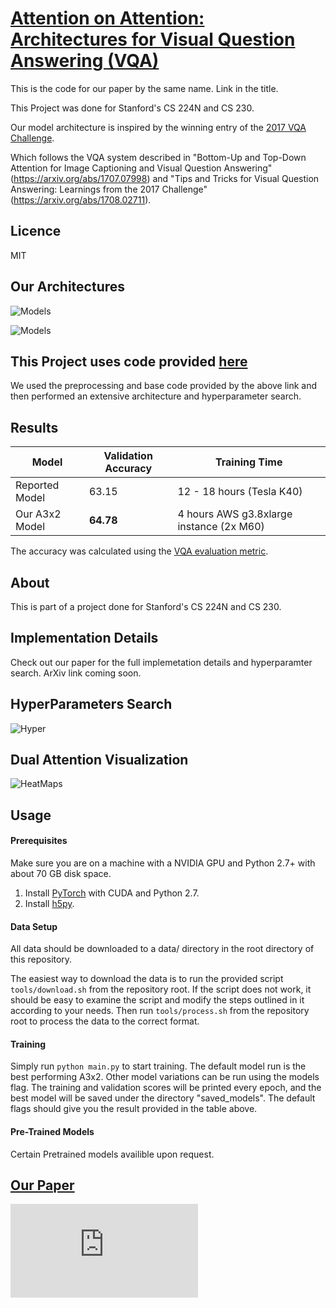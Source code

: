 # [Attention on Attention:  Architectures for Visual Question Answering (VQA)](http://arxiv.org/abs/1803.07724)

This is the code for our paper by the same name. Link in the title. 

This Project was done for Stanford's CS 224N and CS 230.

Our model architecture is inspired by the winning entry of the [2017 VQA Challenge](http://www.visualqa.org/challenge.html).

Which follows the VQA system described in "Bottom-Up and
Top-Down Attention for Image Captioning and Visual Question Answering"
(https://arxiv.org/abs/1707.07998) and "Tips and Tricks for Visual
Question Answering: Learnings from the 2017 Challenge"
(https://arxiv.org/abs/1708.02711).

## Licence 
MIT

## Our Architectures 
![Models](https://github.com/SinghJasdeep/Attention-on-Attention-for-VQA/blob/master/images/VQA_Architecture.png)

![Models](https://github.com/SinghJasdeep/Attention-on-Attention-for-VQA/blob/master/images/Parameter_Tree.png)


## This Project uses code provided [here](https://github.com/hengyuan-hu/bottom-up-attention-vqa)
We used the preprocessing and base code provided by the above link and then performed an extensive architecture and hyperparameter search. 

## Results

| Model | Validation Accuracy | Training Time
| --- | --- | -- |
| Reported Model | 63.15 | 12 - 18 hours (Tesla K40) |
| Our A3x2 Model | **64.78** | 4 hours AWS g3.8xlarge instance (2x M60) |

The accuracy was calculated using the [VQA evaluation metric](http://www.visualqa.org/evaluation.html).

## About
This is part of a project done for Stanford's CS 224N and CS 230. 

## Implementation Details

Check out our paper for the full implemetation details and hyperparamter search. 
ArXiv link coming soon. 

## HyperParameters Search 

![Hyper](https://github.com/SinghJasdeep/Attention-on-Attention-for-VQA/blob/master/images/Hyperparams.png)

## Dual Attention Visualization

![HeatMaps](https://github.com/SinghJasdeep/Attention-on-Attention-for-VQA/blob/master/images/Attention.png)

## Usage

#### Prerequisites

Make sure you are on a machine with a NVIDIA GPU and Python 2.7+ with about 70 GB disk space.

1. Install [PyTorch](http://pytorch.org/) with CUDA and Python 2.7.
2. Install [h5py](http://docs.h5py.org/en/latest/build.html).

#### Data Setup

All data should be downloaded to a data/ directory in the root directory of this repository.

The easiest way to download the data is to run the provided script `tools/download.sh` from the repository root. If the script does not work, it should be easy to examine the script and modify the steps outlined in it according to your needs. Then run `tools/process.sh` from the repository root to process the data to the correct format.

#### Training

Simply run `python main.py` to start training. The default model run is the best performing A3x2. Other model variations can be run using the models flag. The training and validation scores will be printed every epoch, and the best model will be saved under the directory "saved_models". The default flags should give you the result provided in the table above.

#### Pre-Trained Models 

Certain Pretrained models availible upon request. 

## [Our Paper](http://arxiv.org/abs/1803.07724)

![Paper](https://github.com/SinghJasdeep/Attention-on-Attention-for-VQA/blob/master/Paper/Attn_on_Attn.pdf)
